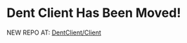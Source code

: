 # Dent Client Has Been Moved!
NEW REPO AT: [DentClient/Client](https://github.com/DentClient/Client)
